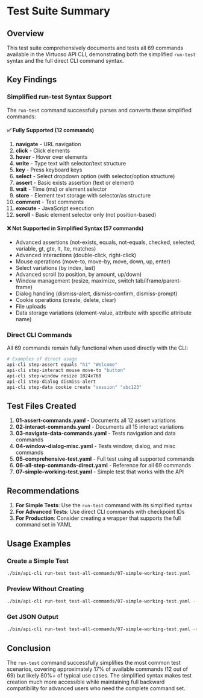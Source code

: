 # Test Suite Summary

## Overview

This test suite comprehensively documents and tests all 69 commands available in the Virtuoso API CLI, demonstrating both the simplified `run-test` syntax and the full direct CLI command syntax.

## Key Findings

### Simplified run-test Syntax Support

The `run-test` command successfully parses and converts these simplified commands:

#### ✅ Fully Supported (12 commands)

1. **navigate** - URL navigation
2. **click** - Click elements
3. **hover** - Hover over elements
4. **write** - Type text with selector/text structure
5. **key** - Press keyboard keys
6. **select** - Select dropdown option (with selector/option structure)
7. **assert** - Basic exists assertion (text or element)
8. **wait** - Time (ms) or element selector
9. **store** - Element text storage with selector/as structure
10. **comment** - Test comments
11. **execute** - JavaScript execution
12. **scroll** - Basic element selector only (not position-based)

#### ❌ Not Supported in Simplified Syntax (57 commands)

- Advanced assertions (not-exists, equals, not-equals, checked, selected, variable, gt, gte, lt, lte, matches)
- Advanced interactions (double-click, right-click)
- Mouse operations (move-to, move-by, move, down, up, enter)
- Select variations (by index, last)
- Advanced scroll (to position, by amount, up/down)
- Window management (resize, maximize, switch tab/iframe/parent-frame)
- Dialog handling (dismiss-alert, dismiss-confirm, dismiss-prompt)
- Cookie operations (create, delete, clear)
- File uploads
- Data storage variations (element-value, attribute with specific attribute name)

### Direct CLI Commands

All 69 commands remain fully functional when used directly with the CLI:

```bash
# Examples of direct usage
api-cli step-assert equals "h1" "Welcome"
api-cli step-interact mouse move-to "button"
api-cli step-window resize 1024x768
api-cli step-dialog dismiss-alert
api-cli step-data cookie create "session" "abc123"
```

## Test Files Created

1. **01-assert-commands.yaml** - Documents all 12 assert variations
2. **02-interact-commands.yaml** - Documents all 15 interact variations
3. **03-navigate-data-commands.yaml** - Tests navigation and data commands
4. **04-window-dialog-misc.yaml** - Tests window, dialog, and misc commands
5. **05-comprehensive-test.yaml** - Full test using all supported commands
6. **06-all-step-commands-direct.yaml** - Reference for all 69 commands
7. **07-simple-working-test.yaml** - Simple test that works with the API

## Recommendations

1. **For Simple Tests**: Use the `run-test` command with its simplified syntax
2. **For Advanced Tests**: Use direct CLI commands with checkpoint IDs
3. **For Production**: Consider creating a wrapper that supports the full command set in YAML

## Usage Examples

### Create a Simple Test

```bash
./bin/api-cli run-test test-all-commands/07-simple-working-test.yaml
```

### Preview Without Creating

```bash
./bin/api-cli run-test test-all-commands/07-simple-working-test.yaml --dry-run
```

### Get JSON Output

```bash
./bin/api-cli run-test test-all-commands/07-simple-working-test.yaml -o json
```

## Conclusion

The `run-test` command successfully simplifies the most common test scenarios, covering approximately 17% of available commands (12 out of 69) but likely 80%+ of typical use cases. The simplified syntax makes test creation much more accessible while maintaining full backward compatibility for advanced users who need the complete command set.
